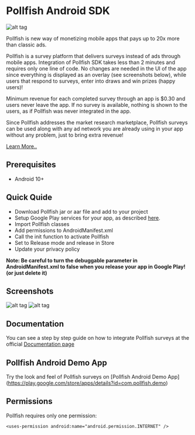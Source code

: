 # Pollfish Android SDK

![alt tag](https://www.pollfish.com/img/logoHome.png)

Pollfish is new way of monetizing mobile apps that pays up to 20x more than classic ads. 

Pollfish is a survey platform that delivers surveys instead of ads through mobile apps. Integration of Pollfish SDK takes less than 2 minutes and requires only one line of code. No changes are needed in the UI of the app since everything is displayed as an overlay (see screenshots below), while users that respond to surveys, enter into draws and win prizes (happy users)! 

Minimum revenue for each completed survey through an app is $0.30 and users never leave the app. If no survey is available, nothing is shown to the users, as if Pollfish was never integrated in the app. 

Since Pollfish addresses the market research marketplace, Pollfish surveys can be used along with any ad network you are already using in your app without any problem, just to bring extra revenue! 

[Learn More..](http://www.pollfish.com/monetize)

## Prerequisites

*	Android 10+ 

## Quick Quide

* Download Pollfish jar or aar file and add to your project
* Setup Google Play services for your app, as described [here](https://developer.android.com/google/play-services/setup.html).
* Import Pollfish classes
* Add permissions to AndroidManifest.xml
* Call the init function to activate Pollfish
* Set to Release mode and release in Store
* Update your privacy policy

**Note: Be careful to turn the debuggable parameter in AndroidManifest.xml to false when you release your app in Google Play! (or just delete it)**

## Screenshots

![alt tag](https://storage.googleapis.com/pollfish_production/sdk/Android/playful_1.png)
![alt tag](https://storage.googleapis.com/pollfish_production/sdk/Android/playful_2.png)

## Documentation

You can see a step by step guide on how to integrate Pollfish surveys at the official [Documentation page](http://www.pollfish.com/android)

## Pollfish Android Demo App

Try the look and feel of Pollfish surveys on [Pollfish Android Demo App] (https://play.google.com/store/apps/details?id=com.pollfish.demo)

## Permissions

Pollfish requires only one permission:

```
<uses-permission android:name="android.permission.INTERNET" />
```
